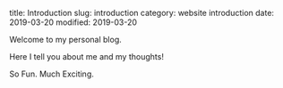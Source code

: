 title: Introduction
slug: introduction
category: website introduction
date: 2019-03-20
modified: 2019-03-20

Welcome to my personal blog. 

Here I tell you about me and my thoughts! 

So Fun. Much Exciting.


